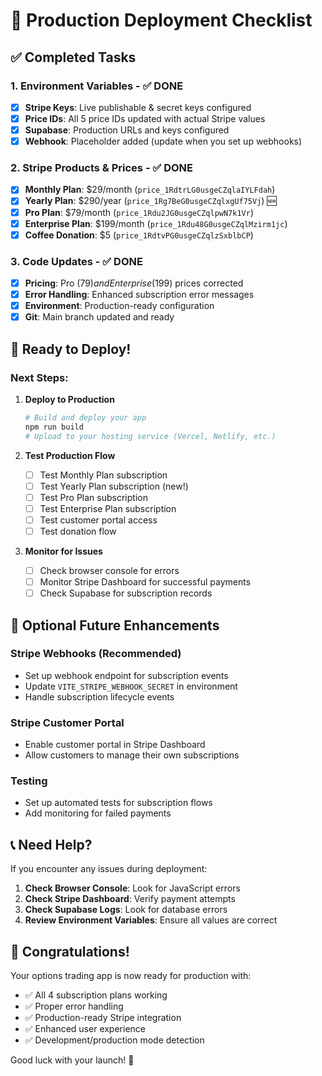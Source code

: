 # 🚀 Production Deployment Checklist

## ✅ Completed Tasks

### 1. Environment Variables - ✅ DONE
- [x] **Stripe Keys**: Live publishable & secret keys configured
- [x] **Price IDs**: All 5 price IDs updated with actual Stripe values
- [x] **Supabase**: Production URLs and keys configured
- [x] **Webhook**: Placeholder added (update when you set up webhooks)

### 2. Stripe Products & Prices - ✅ DONE
- [x] **Monthly Plan**: $29/month (`price_1RdtrLG0usgeCZqlaIYLFdah`)
- [x] **Yearly Plan**: $290/year (`price_1Rg7BeG0usgeCZqlxgUf75Vj`) 🆕
- [x] **Pro Plan**: $79/month (`price_1Rdu2JG0usgeCZqlpwN7k1Vr`)
- [x] **Enterprise Plan**: $199/month (`price_1Rdu48G0usgeCZqlMzirm1jc`)
- [x] **Coffee Donation**: $5 (`price_1RdtvPG0usgeCZqlzSxblbCP`)

### 3. Code Updates - ✅ DONE
- [x] **Pricing**: Pro ($79) and Enterprise ($199) prices corrected
- [x] **Error Handling**: Enhanced subscription error messages
- [x] **Environment**: Production-ready configuration
- [x] **Git**: Main branch updated and ready

## 🚀 Ready to Deploy!

### Next Steps:

1. **Deploy to Production**
   ```bash
   # Build and deploy your app
   npm run build
   # Upload to your hosting service (Vercel, Netlify, etc.)
   ```

2. **Test Production Flow**
   - [ ] Test Monthly Plan subscription
   - [ ] Test Yearly Plan subscription (new!)
   - [ ] Test Pro Plan subscription
   - [ ] Test Enterprise Plan subscription
   - [ ] Test customer portal access
   - [ ] Test donation flow

3. **Monitor for Issues**
   - [ ] Check browser console for errors
   - [ ] Monitor Stripe Dashboard for successful payments
   - [ ] Check Supabase for subscription records

## 🔧 Optional Future Enhancements

### Stripe Webhooks (Recommended)
- Set up webhook endpoint for subscription events
- Update `VITE_STRIPE_WEBHOOK_SECRET` in environment
- Handle subscription lifecycle events

### Stripe Customer Portal
- Enable customer portal in Stripe Dashboard
- Allow customers to manage their own subscriptions

### Testing
- Set up automated tests for subscription flows
- Add monitoring for failed payments

## 📞 Need Help?

If you encounter any issues during deployment:

1. **Check Browser Console**: Look for JavaScript errors
2. **Check Stripe Dashboard**: Verify payment attempts
3. **Check Supabase Logs**: Look for database errors
4. **Review Environment Variables**: Ensure all values are correct

## 🎉 Congratulations!

Your options trading app is now ready for production with:
- ✅ All 4 subscription plans working
- ✅ Proper error handling
- ✅ Production-ready Stripe integration
- ✅ Enhanced user experience
- ✅ Development/production mode detection

Good luck with your launch! 🚀
